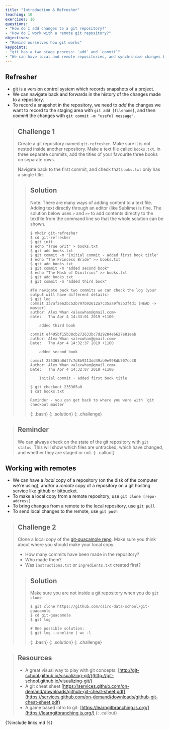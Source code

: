 ```yaml
---
title: "Introduction & Refresher"
teaching: 10
exercises: 10
questions: 
- "How do I add changes to a git repository?"
- "How do I work with a remote git repository?"
objectives:
- "Remind ourselves how git works"
keypoints:
- "git has a two stage process: `add` and `commit`"
- "We can have local and remote repositories, and synchronise changes between them"
---
```


## Refresher

- git is a version control system which records snapshots of a project.
- We can navigate back and forwards in the history of the changes made to a repository. 
- To record a snapshot in the repository, we need to *add* the changes we want to record to the staging area with `git add [filename]`, and then *commit* the changes with `git commit -m "useful message"`.

> ## Challenge 1
> 
> Create a git repository named `git-refresher`. Make sure it is not nested inside another repository.
> Make a text file called `books.txt`. In three separate commits, add the titles of your favourite
> three books on separate rows.
> 
> Navigate back to the first commit, and check that `books.txt` only has a single title.
> 
>> ## Solution
>> 
>> Note: There are many ways of adding content to a text file. Adding text directly through an editor (like Sublime) is fine. The solution below uses `>` and `>>` to add contents directly to the textfile from the command line so that the whole solution can be shown.
>>
>> ~~~
>> $ mkdir git-refresher
>> $ cd git-refresher
>> $ git init
>> $ echo "True Grit" > books.txt
>> $ git add books.txt
>> $ git commit -m "Initial commit - added first book title"
>> $ echo "The Princess Bride" >> books.txt
>> $ git add books.txt
>> $ git commit -m "added second book"
>> $ echo "The Mask of Dimitrios" >> books.txt
>> $ git add books.txt
>> $ git commit -m "added third book"
>> 
>> #To navigate back two commits we can check the log (your output will have different details)
>> $ git log
>> commit 337af2e62bc52b797b92612a7c35aa9f93b3f4d1 (HEAD -> master) 
>> author: Alex Whan <alexwhan@gmail.com>
>> date:   Thu Apr 4 14:33:01 2019 +1100
>> 
>>     added third book  
>> 
>> commit ef495bf15b38cb272633bc7d29284e6627e81eab 
>> author: Alex Whan <alexwhan@gmail.com> 
>> Date:   Thu Apr 4 14:32:37 2019 +1100
>> 
>>     added second book  
>>     
>> commit 235365a0df7c7d8b9213dd49ab9e998db507cc38 
>> Author: Alex Whan <alexwhan@gmail.com> 
>> Date:   Thu Apr 4 14:32:07 2019 +1100
>> 
>>     Initial commit - added first book title
>> 
>> $ git checkout 235365a0
>> $ cat books.txt
>> 
>> Reminder - you can get back to where you were with `git checkout master`
>> ~~~
>> {: .bash}
> {: .solution}
{: .challenge}

> ## Reminder
> We can always check on the state of the git repository with `git status`. This will show which
> files are untracked, which have changed, and whether they are staged or not. 
{: .callout}

## Working with remotes

- We can have a *local* copy of a repository (on the disk of the computer we're using), and/or a
*remote* copy of a repository on a git hosting service like github or bitbucket.
- To make a local copy from a remote repository, use `git clone [repo-address]`
- To bring changes from a remote to the local repository, use `git pull`
- To send local changes to the remote, use `git push`

> ## Challenge 2 
> Clone a local copy of the [git-guacamole repo](https://github.com/csiro-data-school/git-guacamole). 
> Make sure you think about where you should make your local copy.
>
> - How many commits have been made in the repository?
> - Who made them?
> - Was `instructions.txt` or `ingredients.txt` created first?
>
>> ## Solution
>> 
>> Make sure you are not inside a git repository when you do `git clone`
>> ~~~
>> $ git clone https://github.com/csiro-data-school/git-guacamole
>> $ cd git-guacamole
>> $ git log
>>
>> # One possible solution:
>> $ git log --oneline | wc -l
>> ~~~
>> {: .bash}
> {: .solution}
{: .challenge}

> ## Resources
> 
> - A great visual way to play with git concepts: [http://git-school.github.io/visualizing-git/](http://git-school.github.io/visualizing-git/)
> - A git cheat sheet [https://services.github.com/on-demand/downloads/github-git-cheat-sheet.pdf](https://services.github.com/on-demand/downloads/github-git-cheat-sheet.pdf)
> - A game based intro to git: [https://learngitbranching.js.org/](https://learngitbranching.js.org/)
{: .callout}


{%include links.md %}
